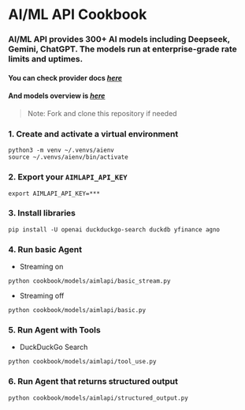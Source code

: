 # AI/ML API Cookbook

### AI/ML API provides 300+ AI models including Deepseek, Gemini, ChatGPT. The models run at enterprise-grade rate limits and uptimes.

#### You can check provider docs [_here_](https://docs.aimlapi.com/?utm_source=agno&utm_medium=github&utm_campaign=integration)
#### And models overview is [_here_](https://aimlapi.com/models/?utm_source=agno&utm_medium=github&utm_campaign=integration)

> Note: Fork and clone this repository if needed

### 1. Create and activate a virtual environment

```shell
python3 -m venv ~/.venvs/aienv
source ~/.venvs/aienv/bin/activate
```

### 2. Export your `AIMLAPI_API_KEY`

```shell
export AIMLAPI_API_KEY=***
```

### 3. Install libraries

```shell
pip install -U openai duckduckgo-search duckdb yfinance agno
```

### 4. Run basic Agent

- Streaming on

```shell
python cookbook/models/aimlapi/basic_stream.py
```

- Streaming off

```shell
python cookbook/models/aimlapi/basic.py
```

### 5. Run Agent with Tools

- DuckDuckGo Search

```shell
python cookbook/models/aimlapi/tool_use.py
```

### 6. Run Agent that returns structured output

```shell
python cookbook/models/aimlapi/structured_output.py
```


